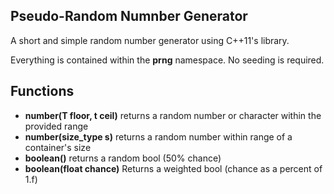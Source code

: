 ## Pseudo-Random Numnber Generator

A short and simple random number generator using C++11's <random> library.
  
Everything is contained within the **prng** namespace. No seeding is required.

## Functions
  - **number(T floor, t ceil)** returns a random number or character within the provided range
  - **number(size_type s)** returns a random number within range of a container's size
  - **boolean()** returns a random bool (50% chance)
  - **boolean(float chance)** Returns a weighted bool (chance as a percent of 1.f)

